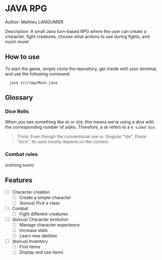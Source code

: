# JAVA RPG

Author: Mathieu LANGUMIER  

Description: A small Java turn-based RPG where the user can create a character, fight creatures, choose what actions to use during fights, and much more!  

## How to use
To start the game, simply clone the repository, get inside with your terminal, and use the following command:
```shell
  java src/rpg/Main.java
```

## Glossary

### Dice Rolls
When you see something like `d6` or `d20`, this means we're using a dice with the corresponding number of sides. Therefore, a `d6` refers to a `6 sided Die`.
> Trivia: Even though the conventional use is: Singular "die", Plural "dice", its uses mostly depend on the context.

### Combat rules
(coming soon)

## Features
- [ ] Character creation
  - [ ] Create a simple character
  - [ ] (bonus) Pick a class
- [ ] Combat
  - [ ] Fight different creatures
- [ ] (bonus) Character evolution
  - [ ] Manage character experience
  - [ ] Increase stats
  - [ ] Learn new abilities
- [ ] (bonus) Inventory
  - [ ] Find items
  - [ ] Display and use items